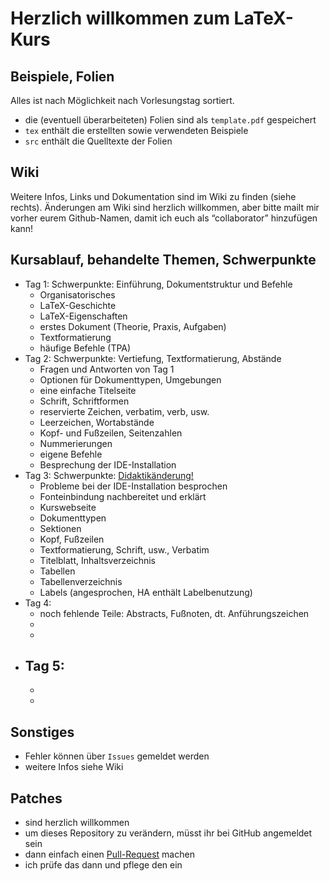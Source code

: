 # Herzlich willkommen zum LaTeX-Kurs

## Beispiele, Folien

Alles ist nach Möglichkeit nach Vorlesungstag sortiert.

 - die (eventuell überarbeiteten) Folien sind als ``template.pdf`` gespeichert
 - ``tex`` enthält die erstellten sowie verwendeten Beispiele
 - ``src`` enthält die Quelltexte der Folien

## Wiki

Weitere Infos, Links und Dokumentation sind im Wiki zu finden (siehe rechts).
Änderungen am Wiki sind herzlich willkommen, aber bitte mailt mir vorher eurem
Github-Namen, damit ich euch als “collaborator” hinzufügen kann!

## Kursablauf, behandelte Themen, Schwerpunkte

 - Tag 1: Schwerpunkte: Einführung, Dokumentstruktur und Befehle
    - Organisatorisches
    - LaTeX-Geschichte
    - LaTeX-Eigenschaften
    - erstes Dokument (Theorie, Praxis, Aufgaben)
    - Textformatierung
    - häufige Befehle (TPA)
 - Tag 2: Schwerpunkte: Vertiefung, Textformatierung, Abstände
    - Fragen und Antworten von Tag 1
    - Optionen für Dokumenttypen, Umgebungen
    - eine einfache Titelseite
    - Schrift, Schriftformen
    - reservierte Zeichen, verbatim, verb, usw.
    - Leerzeichen, Wortabstände
    - Kopf- und Fußzeilen, Seitenzahlen
    - Nummerierungen
    - eigene Befehle
    - Besprechung der IDE-Installation
 - Tag 3: Schwerpunkte: [Didaktikänderung!](https://github.com/inktrap/LaTeXKurs/wiki/Didactic)
    - Probleme bei der IDE-Installation besprochen
    - Fonteinbindung nachbereitet und erklärt
    - Kurswebseite
    - Dokumenttypen
    - Sektionen
    - Kopf, Fußzeilen
    - Textformatierung, Schrift, usw., Verbatim
    - Titelblatt, Inhaltsverzeichnis
    - Tabellen
    - Tabellenverzeichnis
    - Labels (angesprochen, HA enthält Labelbenutzung)
 - Tag 4:
    - noch fehlende Teile: Abstracts, Fußnoten, dt. Anführungszeichen
    - 
    - 
 - Tag 5:
    - 
    - 
    - 

## Sonstiges

 - Fehler können über ``Issues`` gemeldet werden
 - weitere Infos siehe Wiki

## Patches

 - sind herzlich willkommen
 - um dieses Repository zu verändern, müsst ihr bei GitHub angemeldet sein
 - dann einfach einen [Pull-Request](https://help.github.com/articles/using-pull-requests/) machen
 - ich prüfe das dann und pflege den ein

